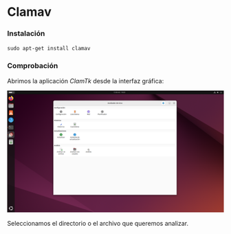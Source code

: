 # Clamav

### Instalación

````
sudo apt-get install clamav
````
### Comprobación

Abrimos la aplicación *ClamTk* desde la interfaz gráfica:

![ClamTk](img/img1.png)





Seleccionamos el directorio o el archivo que queremos analizar.
